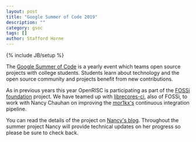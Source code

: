 ```yaml
---
layout: post
title: "Google Summer of Code 2019"
description: ""
category: gsoc
tags: []
author: Stafford Horne
---
```

{% include JB/setup %}

The [Google Summer of Code](https://summerofcode.withgoogle.com) is a yearly
event which teams open source projects with college students.  Students learn
about technology and the open source community and projects benefit from new
contributions.

As in previous years this year OpenRISC is participating as part of the [FOSSi
foundation](https://fossi-foundation.org/2019/02/26/gsoc) project.  We have
teamed up with [librecores-ci](https://www.librecores.org/static/librecores-ci),
also of FOSSi, to work with Nancy Chauhan on improving the
[mor1kx's](https://github.com/openrisc/mor1kx) continuous integration
pipeline.

You can read the details of the project on [Nancy's
blog](http://nancychauhan.in/stories/2019/05/10/Gsoc-2019/).  Throughout the
summer project Nancy will provide technical updates on her progress so please be
sure to check back.

